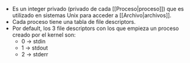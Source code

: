 - Es un integer privado (privado de cada [[Proceso|proceso]]) que es utilizado en sistemas Unix para acceder a [[Archivo|archivos]].
- Cada proceso tiene una tabla de file descriptors.
- Por default, los 3 file descriptors con los que empieza un proceso creado por el kernel son:
	- 0 $\to$ stdin
	- 1 $\to$ stdout
	- 2 $\to$ stderr

